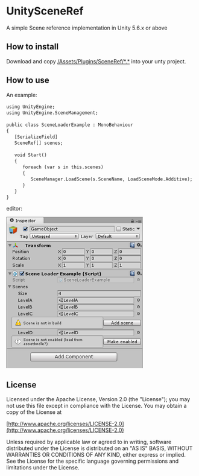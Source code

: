 # UnitySceneRef

A simple Scene reference implementation in Unity 5.6.x or above

## How to install

Download and copy [/Assets/Plugins/SceneRef/\*.\*](/Assets/Plugins/SceneRef/) into your unty project.

## How to use

An example:

```
using UnityEngine;
using UnityEngine.SceneManagement;

public class SceneLoaderExample : MonoBehaviour
{
   [SerializeField]
   SceneRef[] scenes;
   
   void Start()
   {
      foreach (var s in this.scenes)
      {
         SceneManager.LoadScene(s.SceneName, LoadSceneMode.Additive);
      }
   }
}
```

editor:

![Editor](/Previews/editor.png)

## License

Licensed under the Apache License, Version 2.0 (the "License");
you may not use this file except in compliance with the License.
You may obtain a copy of the License at

[http://www.apache.org/licenses/LICENSE-2.0](http://www.apache.org/licenses/LICENSE-2.0)

Unless required by applicable law or agreed to in writing, software
distributed under the License is distributed on an "AS IS" BASIS,
WITHOUT WARRANTIES OR CONDITIONS OF ANY KIND, either express or implied.
See the License for the specific language governing permissions and
limitations under the License.

